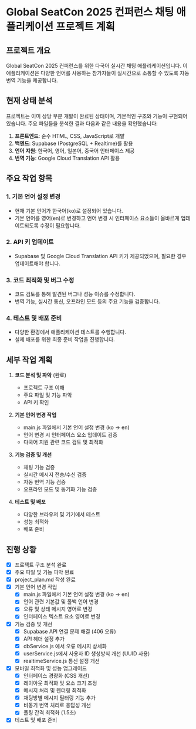 # Global SeatCon 2025 컨퍼런스 채팅 애플리케이션 프로젝트 계획

## 프로젝트 개요
Global SeatCon 2025 컨퍼런스를 위한 다국어 실시간 채팅 애플리케이션입니다. 이 애플리케이션은 다양한 언어를 사용하는 참가자들이 실시간으로 소통할 수 있도록 자동 번역 기능을 제공합니다.

## 현재 상태 분석
프로젝트는 이미 상당 부분 개발이 완료된 상태이며, 기본적인 구조와 기능이 구현되어 있습니다. 주요 파일들을 분석한 결과 다음과 같은 내용을 확인했습니다:

1. **프론트엔드**: 순수 HTML, CSS, JavaScript로 개발
2. **백엔드**: Supabase (PostgreSQL + Realtime)를 활용
3. **언어 지원**: 한국어, 영어, 일본어, 중국어 인터페이스 제공
4. **번역 기능**: Google Cloud Translation API 활용

## 주요 작업 항목

### 1. 기본 언어 설정 변경
- 현재 기본 언어가 한국어(ko)로 설정되어 있습니다.
- 기본 언어를 영어(en)로 변경하고 언어 변경 시 인터페이스 요소들이 올바르게 업데이트되도록 수정이 필요합니다.

### 2. API 키 업데이트
- Supabase 및 Google Cloud Translation API 키가 제공되었으며, 필요한 경우 업데이트해야 합니다.

### 3. 코드 최적화 및 버그 수정
- 코드 검토를 통해 발견된 버그나 성능 이슈를 수정합니다.
- 번역 기능, 실시간 통신, 오프라인 모드 등의 주요 기능을 검증합니다.

### 4. 테스트 및 배포 준비
- 다양한 환경에서 애플리케이션 테스트를 수행합니다.
- 실제 배포를 위한 최종 준비 작업을 진행합니다.

## 세부 작업 계획

1. **코드 분석 및 파악** (완료)
   - 프로젝트 구조 이해
   - 주요 파일 및 기능 파악
   - API 키 확인

2. **기본 언어 변경 작업**
   - main.js 파일에서 기본 언어 설정 변경 (ko -> en)
   - 언어 변경 시 인터페이스 요소 업데이트 검증
   - 다국어 지원 관련 코드 검토 및 최적화

3. **기능 검증 및 개선**
   - 채팅 기능 검증
   - 실시간 메시지 전송/수신 검증
   - 자동 번역 기능 검증
   - 오프라인 모드 및 동기화 기능 검증

4. **테스트 및 배포**
   - 다양한 브라우저 및 기기에서 테스트
   - 성능 최적화
   - 배포 준비

## 진행 상황

- [x] 프로젝트 구조 분석 완료
- [x] 주요 파일 및 기능 파악 완료
- [x] project_plan.md 작성 완료
- [x] 기본 언어 변경 작업
  - [x] main.js 파일에서 기본 언어 설정 변경 (ko -> en)
  - [x] 언어 관련 기본값 및 폴백 언어 변경
  - [x] 오류 및 상태 메시지 영어로 변경
  - [x] 인터페이스 텍스트 요소 영어로 변경
- [x] 기능 검증 및 개선
  - [x] Supabase API 연결 문제 해결 (406 오류)
  - [x] API 헤더 설정 추가
  - [x] dbService.js 에서 오류 메시지 상세화
  - [x] userService.js에서 사용자 ID 생성방식 개선 (UUID 사용)
  - [x] realtimeService.js 통신 설정 개선
- [x] 모바일 최적화 및 성능 업그레이드
  - [x] 인터페이스 경량화 (CSS 개선)
  - [x] 레이아웃 최적화 및 요소 크기 조정
  - [x] 메시지 처리 및 렌더링 최적화
  - [x] 채팅방별 메시지 필터링 기능 추가
  - [x] 비동기 번역 처리로 응답성 개선
  - [x] 폴링 간격 최적화 (1.5초)
- [x] 테스트 및 배포 준비
